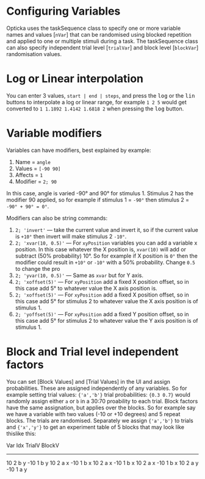 # Configuring Variables

Opticka uses the taskSequence class to specify one or more variable names and values [`nVar`] that can be randomised using blocked repetition and applied to one or multiple stimuli during a task. The taskSequence class can also specify independent trial level [`trialVar`] and block level [`blockVar`] randomisation values. 

# Log or Linear interpolation

You can enter 3 values, `start | end | steps`, and press the <kbd>log</kbd> or the <kbd>lin</kbd> buttons to interpolate a log or linear range, for example `1 2 5` would get converted to `1 1.1892 1.4142 1.6818 2` when pressing the <kbd>log</kbd> button.

# Variable modifiers

Variables can have modifiers, best explained by example:

1. Name = `angle`
2. Values = `[-90 90]`
3. Affects = `1`
4. Modifier = `2; 90`

In this case, angle is varied -90° and 90° for stimulus 1. Stimulus 2 has the modifier 90 applied, so for example if stimulus 1 = `-90°` then stimulus 2 = `-90° + 90° = 0°`.

Modifiers can also be string commands:

1. `2; 'invert'` — take the current value and invert it, so if the current value is `+10°` then invert will make stimulus 2 `-10°`.
1. `2; 'xvar(10, 0.5)'` — For `xyPosition` variables you can add a variable x position. In this case whatever the X position is, `xvar(10)` will add or subtract (50% probability) 10°. So for example if X position is `0°` then the modifier could result in `+10°` or `-10°` with a 50% probability. Change `0.5` to change the pro
1. `2; 'yvar(10, 0.5)'` — Same as `xvar` but for Y axis.
1. `2; 'xoffset(5)'` — For `xyPosition` add a fixed X position offset, so in this case add 5° to whatever value the X axis position is.
1. `2; 'xoffset(5)'` — For `xyPosition` add a fixed X position offset, so in this case add 5° for stimulus 2 to whatever value the X axis position is of stimulus 1.
1. `2; 'yoffset(5)'` — For `xyPosition` add a fixed Y position offset, so in this case add 5° for stimulus 2 to whatever value the Y axis position is of stimulus 1.

# Block and Trial level independent factors

You can set [Block Values] and [Trial Values] in the UI and assign probabilities. These are assigned independently of any variables. So for example setting trial values: `{'a','b'}` trial probabilities: `{0.3 0.7}` would randomly assign either `a` or `b` in a 30:70 proability to each trial. Block factors have the same assignation, but applies over the blocks. So for example say we have a variable with two values (-10 or +10 degrees) and 5 repeat blocks. The trials are randomised. Separately we assign `{'a','b'}` to trials and `{'x','y'}` to get an experiment table of 5 blocks that may look like thislike this:

 Var 	 Idx 	 TrialV 	 BlockV 
-----	-----	-------		--------
10		2		b			y
-10		1		b			y
10		2		a			x
-10		1		b			x
10		2		a			x
-10		1		b			x
10		2		a			x
-10		1		b			x
10		2		a			y
-10		1		a			y
